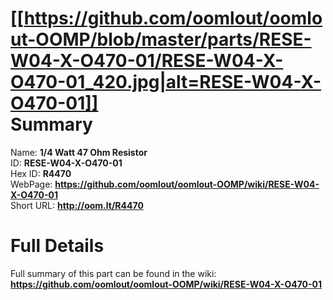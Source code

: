 
[[https://github.com/oomlout/oomlout-OOMP/blob/master/parts/RESE-W04-X-O470-01/RESE-W04-X-O470-01_420.jpg|alt=RESE-W04-X-O470-01]]     
Summary
=================
  
Name: __1/4 Watt 47 Ohm Resistor__    
ID: __RESE-W04-X-O470-01__   
Hex ID: __R4470__   
WebPage: __https://github.com/oomlout/oomlout-OOMP/wiki/RESE-W04-X-O470-01__   
Short URL: __http://oom.lt/R4470__   

Full Details
==========================
Full summary of this part can be found in the wiki:   
__https://github.com/oomlout/oomlout-OOMP/wiki/RESE-W04-X-O470-01__    


